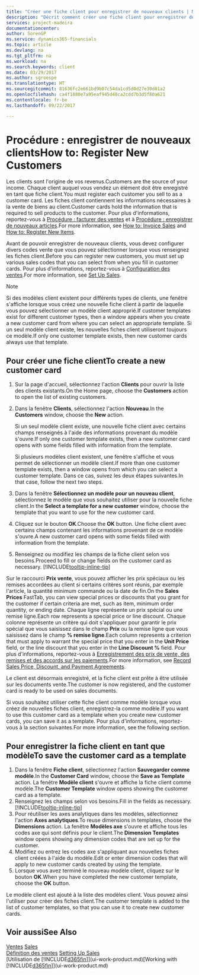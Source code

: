 ```yaml
---
title: "Créer une fiche client pour enregistrer de nouveaux clients | Microsoft Docs"
description: "Décrit comment créer une fiche client pour enregistrer des informations sur chaque nouveau client ou client auquel vous vendez."
services: project-madeira
documentationcenter: 
author: SorenGP
ms.service: dynamics365-financials
ms.topic: article
ms.devlang: na
ms.tgt_pltfrm: na
ms.workload: na
ms.search.keywords: client
ms.date: 03/29/2017
ms.author: sgroespe
ms.translationtype: HT
ms.sourcegitcommit: 81636fc2e661bd9b07c54da1cd5d0d27e30d01a2
ms.openlocfilehash: ca4f1880e7a95eaf945d48ca2cdd7b3d5f80a621
ms.contentlocale: fr-be
ms.lasthandoff: 09/22/2017

---
```

# <a name="how-to-register-new-customers"></a><span data-ttu-id="168af-103">Procédure : enregistrer de nouveaux clients</span><span class="sxs-lookup"><span data-stu-id="168af-103">How to: Register New Customers</span></span>
<span data-ttu-id="168af-104">Les clients sont l'origine de vos revenus.</span><span class="sxs-lookup"><span data-stu-id="168af-104">Customers are the source of your income.</span></span> <span data-ttu-id="168af-105">Chaque client auquel vous vendez un élément doit être enregistré en tant que fiche client.</span><span class="sxs-lookup"><span data-stu-id="168af-105">You must register each customer you sell to as a customer card.</span></span> <span data-ttu-id="168af-106">Les fiches client contiennent les informations nécessaires à la vente de biens au client.</span><span class="sxs-lookup"><span data-stu-id="168af-106">Customer cards hold the information that is required to sell products to the customer.</span></span> <span data-ttu-id="168af-107">Pour plus d'informations, reportez-vous à [Procédure : facturer des ventes](sales-how-invoice-sales.md) et à [Procédure : enregistrer de nouveaux articles](inventory-how-register-new-items.md).</span><span class="sxs-lookup"><span data-stu-id="168af-107">For more information, see [How to: Invoice Sales](sales-how-invoice-sales.md) and [How to: Register New Items](inventory-how-register-new-items.md).</span></span>  

<span data-ttu-id="168af-108">Avant de pouvoir enregistrer de nouveaux clients, vous devez configurer divers codes vente que vous pouvez sélectionner lorsque vous renseignez les fiches client.</span><span class="sxs-lookup"><span data-stu-id="168af-108">Before you can register new customers, you must set up various sales codes that you can select from when you fill in customer cards.</span></span> <span data-ttu-id="168af-109">Pour plus d'informations, reportez-vous à [Configuration des ventes](sales-setup-sales.md).</span><span class="sxs-lookup"><span data-stu-id="168af-109">For more information, see [Set Up Sales](sales-setup-sales.md).</span></span>

> [!NOTE]  
>   <span data-ttu-id="168af-110">Si des modèles client existent pour différents types de clients, une fenêtre s'affiche lorsque vous créez une nouvelle fiche client à partir de laquelle vous pouvez sélectionner un modèle client approprié.</span><span class="sxs-lookup"><span data-stu-id="168af-110">If customer templates exist for different customer types, then a window appears when you create a new customer card from where you can select an appropriate template.</span></span> <span data-ttu-id="168af-111">Si un seul modèle client existe, les nouvelles fiches client utiliseront toujours ce modèle.</span><span class="sxs-lookup"><span data-stu-id="168af-111">If only one customer template exists, then new customer cards always use that template.</span></span>

## <a name="to-create-a-new-customer-card"></a><span data-ttu-id="168af-112">Pour créer une fiche client</span><span class="sxs-lookup"><span data-stu-id="168af-112">To create a new customer card</span></span>
1. <span data-ttu-id="168af-113">Sur la page d'accueil, sélectionnez l'action **Clients** pour ouvrir la liste des clients existants.</span><span class="sxs-lookup"><span data-stu-id="168af-113">On the Home page, choose the **Customers** action to open the list of existing customers.</span></span>  
2. <span data-ttu-id="168af-114">Dans la fenêtre **Clients**, sélectionnez l'action **Nouveau**.</span><span class="sxs-lookup"><span data-stu-id="168af-114">In the **Customers** window, choose the **New** action.</span></span>

    <span data-ttu-id="168af-115">Si un seul modèle client existe, une nouvelle fiche client avec certains champs renseignés à l'aide des informations provenant du modèle s'ouvre.</span><span class="sxs-lookup"><span data-stu-id="168af-115">If only one customer template exists, then a new customer card opens with some fields filled with information from the template.</span></span>

    <span data-ttu-id="168af-116">Si plusieurs modèles client existent, une fenêtre s'affiche et vous permet de sélectionner un modèle client.</span><span class="sxs-lookup"><span data-stu-id="168af-116">If more than one customer template exists, then a window opens from which you can select a customer template.</span></span> <span data-ttu-id="168af-117">Dans ce cas, suivez les deux étapes suivantes.</span><span class="sxs-lookup"><span data-stu-id="168af-117">In that case, follow the next two steps.</span></span>
3. <span data-ttu-id="168af-118">Dans la fenêtre **Sélectionnez un modèle pour un nouveau client**, sélectionnez le modèle que vous souhaitez utiliser pour la nouvelle fiche client.</span><span class="sxs-lookup"><span data-stu-id="168af-118">In the **Select a template for a new customer** window, choose the template that you want to use for the new customer card.</span></span>
4. <span data-ttu-id="168af-119">Cliquez sur le bouton **OK**.</span><span class="sxs-lookup"><span data-stu-id="168af-119">Choose the **OK** button.</span></span> <span data-ttu-id="168af-120">Une fiche client avec certains champs contenant les informations provenant de ce modèle s'ouvre.</span><span class="sxs-lookup"><span data-stu-id="168af-120">A new customer card opens with some fields filled with information from the template.</span></span>  
5. <span data-ttu-id="168af-121">Renseignez ou modifiez les champs de la fiche client selon vos besoins.</span><span class="sxs-lookup"><span data-stu-id="168af-121">Proceed to fill or change fields on the customer card as necessary.</span></span> [!INCLUDE[tooltip-inline-tip](includes/tooltip-inline-tip_md.md)]

<span data-ttu-id="168af-122">Sur le raccourci **Prix vente**, vous pouvez afficher les prix spéciaux ou les remises accordées au client si certains critères sont réunis, par exemple l'article, la quantité minimum commande ou la date de fin.</span><span class="sxs-lookup"><span data-stu-id="168af-122">On the **Sales Prices** FastTab, you can view special prices or discounts that you grant for the customer if certain criteria are met, such as item, minimum order quantity, or ending date.</span></span> <span data-ttu-id="168af-123">Chaque ligne représente un prix spécial ou une remise ligne.</span><span class="sxs-lookup"><span data-stu-id="168af-123">Each row represents a special price or line discount.</span></span> <span data-ttu-id="168af-124">Chaque colonne représente un critère qui doit s'appliquer pour garantir le prix spécial que vous saisissez dans le champ **Prix** ou la remise ligne que vous saisissez dans le champ **% remise ligne**.</span><span class="sxs-lookup"><span data-stu-id="168af-124">Each column represents a criterion that must apply to warrant the special price that you enter in the **Unit Price** field, or the line discount that you enter in the **Line Discount %** field.</span></span> <span data-ttu-id="168af-125">Pour plus d'informations, reportez-vous à [Enregistrement des prix de vente, des remises et des accords sur les paiements](sales-how-record-sales-price-discount-payment-agreements.md).</span><span class="sxs-lookup"><span data-stu-id="168af-125">For more information, see [Record Sales Price, Discount, and Payment Agreements](sales-how-record-sales-price-discount-payment-agreements.md).</span></span>

<span data-ttu-id="168af-126">Le client est désormais enregistré, et la fiche client est prête à être utilisée sur les documents vente.</span><span class="sxs-lookup"><span data-stu-id="168af-126">The customer is now registered, and the customer card is ready to be used on sales documents.</span></span>

<span data-ttu-id="168af-127">Si vous souhaitez utiliser cette fiche client comme modèle lorsque vous créez de nouvelles fiches client, enregistrez-la comme modèle.</span><span class="sxs-lookup"><span data-stu-id="168af-127">If you want to use this customer card as a template when you create new customer cards, you can save it as a template.</span></span> <span data-ttu-id="168af-128">Pour plus d'informations, reportez-vous à la section suivantes.</span><span class="sxs-lookup"><span data-stu-id="168af-128">For more information, see the following section.</span></span>

## <a name="to-save-the-customer-card-as-a-template"></a><span data-ttu-id="168af-129">Pour enregistrer la fiche client en tant que modèle</span><span class="sxs-lookup"><span data-stu-id="168af-129">To save the customer card as a template</span></span>
1. <span data-ttu-id="168af-130">Dans la fenêtre **Fiche client**, sélectionnez l'action **Sauvegarder comme modèle**.</span><span class="sxs-lookup"><span data-stu-id="168af-130">In the **Customer Card** window, choose the **Save as Template** action.</span></span> <span data-ttu-id="168af-131">La fenêtre **Modèle client** s'ouvre et affiche la fiche client comme modèle.</span><span class="sxs-lookup"><span data-stu-id="168af-131">The **Customer Template** window opens showing the customer card as a template.</span></span>
2. <span data-ttu-id="168af-132">Renseignez les champs selon vos besoins.</span><span class="sxs-lookup"><span data-stu-id="168af-132">Fill in the fields as necessary.</span></span> [!INCLUDE[tooltip-inline-tip](includes/tooltip-inline-tip_md.md)]
3. <span data-ttu-id="168af-133">Pour réutiliser les axes analytiques dans les modèles, sélectionnez l'action **Axes analytiques**.</span><span class="sxs-lookup"><span data-stu-id="168af-133">To reuse dimensions in templates, choose the **Dimensions** action.</span></span> <span data-ttu-id="168af-134">La fenêtre **Modèles axe** s'ouvre et affiche tous les codes axe qui sont définis pour le client.</span><span class="sxs-lookup"><span data-stu-id="168af-134">The **Dimension Templates** window opens showing any dimension codes that are set up for the customer.</span></span>
4. <span data-ttu-id="168af-135">Modifiez ou entrez les codes axe s'appliquant aux nouvelles fiches client créées à l'aide du modèle.</span><span class="sxs-lookup"><span data-stu-id="168af-135">Edit or enter dimension codes that will apply to new customer cards created by using the template.</span></span>  
5. <span data-ttu-id="168af-136">Lorsque vous avez terminé le nouveau modèle client, cliquez sur le bouton **OK**.</span><span class="sxs-lookup"><span data-stu-id="168af-136">When you have completed the new customer template, choose the **OK** button.</span></span>

<span data-ttu-id="168af-137">Le modèle client est ajouté à la liste des modèles client. Vous pouvez ainsi l'utiliser pour créer des fiches client.</span><span class="sxs-lookup"><span data-stu-id="168af-137">The customer template is added to the list of customer templates, so that you can use it to create new customer cards.</span></span>

## <a name="see-also"></a><span data-ttu-id="168af-138">Voir aussi</span><span class="sxs-lookup"><span data-stu-id="168af-138">See Also</span></span>
<span data-ttu-id="168af-139">[Ventes](sales-manage-sales.md)  </span><span class="sxs-lookup"><span data-stu-id="168af-139">[Sales](sales-manage-sales.md)  </span></span>  
<span data-ttu-id="168af-140">[Définition des ventes](sales-setup-sales.md)  </span><span class="sxs-lookup"><span data-stu-id="168af-140">[Setting Up Sales](sales-setup-sales.md)  </span></span>  
<span data-ttu-id="168af-141">[Utilisation de [!INCLUDE[d365fin](includes/d365fin_md.md)]](ui-work-product.md)</span><span class="sxs-lookup"><span data-stu-id="168af-141">[Working with [!INCLUDE[d365fin](includes/d365fin_md.md)]](ui-work-product.md)</span></span>

